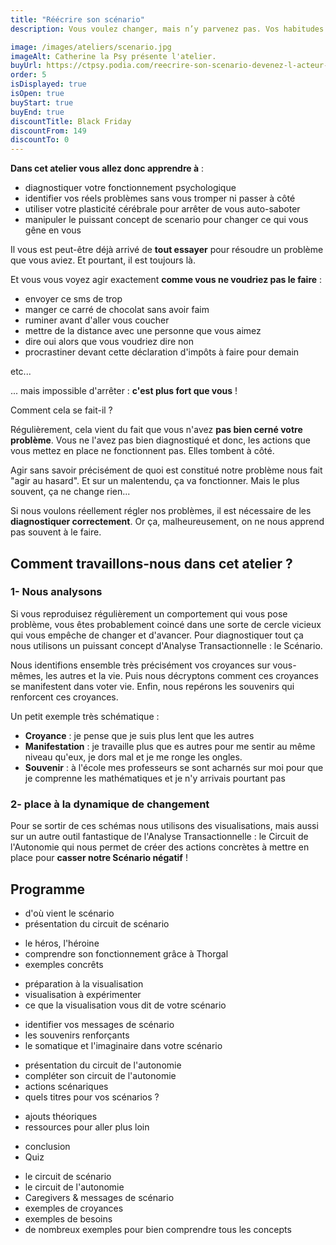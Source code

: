 ```yaml
---
title: "Réécrire son scénario"
description: Vous voulez changer, mais n’y parvenez pas. Vos habitudes reprennent le dessus et vous font agir à l’opposé de vos objectifs. C’est envoyer ce SMS de trop quand vous savez qu’il faudrait poser votre portable et passer à autre chose. Nous allons ensemble réécrire votre scénario, diagnostiquer et étudier ces comportements pour vous permettre de redevenir l’acteur principal de votre vie.

image: /images/ateliers/scenario.jpg
imageAlt: Catherine la Psy présente l'atelier.
buyUrl: https://ctpsy.podia.com/reecrire-son-scenario-devenez-l-acteur-principal-de-votre-vie
order: 5
isDisplayed: true
isOpen: true
buyStart: true
buyEnd: true
discountTitle: Black Friday
discountFrom: 149
discountTo: 0
---
```


<pictos-atelier titleclock="7 modules" subtitleclock="26 vidéos"></pictos-atelier>

<display-text display='frame'>

**Dans cet atelier vous allez donc apprendre à** :

- diagnostiquer votre fonctionnement psychologique
- identifier vos réels problèmes sans vous tromper ni passer à côté
- utiliser votre plasticité cérébrale pour arrêter de vous auto-saboter
- manipuler le puissant concept de scenario pour changer ce qui vous gêne en vous

</display-text>

Il vous est peut-être déjà arrivé de **tout essayer** pour résoudre un problème que vous aviez. Et pourtant, il est toujours là.

Et vous vous voyez agir exactement **comme vous ne voudriez pas le faire** :

- envoyer ce sms de trop
- manger ce carré de chocolat sans avoir faim
- ruminer avant d'aller vous coucher
- mettre de la distance avec une personne que vous aimez
- dire oui alors que vous voudriez dire non
- procrastiner devant cette déclaration d'impôts à faire pour demain

etc...

... mais impossible d'arrêter : **c'est plus fort que vous** !

Comment cela se fait-il ?

Régulièrement, cela vient du fait que vous n'avez **pas bien cerné votre problème**.
Vous ne l'avez pas bien diagnostiqué et donc, les actions que vous mettez en place ne fonctionnent pas.
Elles tombent à côté.

Agir sans savoir précisément de quoi est constitué notre problème nous fait "agir au hasard". Et sur un malentendu, ça va fonctionner.
Mais le plus souvent, ça ne change rien...

Si nous voulons réellement régler nos problèmes, il est nécessaire de les **diagnostiquer correctement**.
Or ça, malheureusement, on ne nous apprend pas souvent à le faire.

## Comment travaillons-nous dans cet atelier ?

### 1- Nous analysons

Si vous reproduisez régulièrement un comportement qui vous pose problème, vous êtes probablement coincé dans une sorte de cercle vicieux qui vous empêche de changer et d'avancer. Pour diagnostiquer tout ça nous utilisons un puissant concept d'Analyse Transactionnelle : le Scénario.

Nous identifions ensemble très précisément vos croyances sur vous-mêmes, les autres et la vie. Puis nous décryptons comment ces croyances se manifestent dans voter vie. Enfin, nous repérons les souvenirs qui renforcent ces croyances.

Un petit exemple très schématique :

- **Croyance** : je pense que je suis plus lent que les autres
- **Manifestation** : je travaille plus que es autres pour me sentir au même niveau qu'eux, je dors mal et je me ronge les ongles.
- **Souvenir** : à l'école mes professeurs se sont acharnés sur moi pour que je comprenne les mathématiques et je n'y arrivais pourtant pas

### 2- place à la dynamique de changement

Pour se sortir de ces schémas nous utilisons des visualisations, mais aussi sur un autre outil fantastique de l'Analyse Transactionnelle : le Circuit de l'Autonomie qui nous permet de créer des actions concrètes à mettre en place pour **casser notre Scénario négatif** !

## Programme

<expandable title="Module 1 : un peu de théorie pour débuter ">

- d'où vient le scénario
- présentation du circuit de scénario

</expandable>

<expandable title="Module 2 : Qui êtes-vous ? ">

- le héros, l'héroine
- comprendre son fonctionnement grâce à Thorgal
- exemples concrêts

</expandable>

<expandable title="Module 3 : visualisation">

- préparation à la visualisation
- visualisation à expérimenter
- ce que la visualisation vous dit de votre scénario

</expandable>

<expandable title="Module 4 : caregivers et souvenirs renforçants de scénario">

- identifier vos messages de scénario
- les souvenirs renforçants
- le somatique et l'imaginaire dans votre scénario

</expandable>

<expandable title="Module 5 : le circuit de l'autonomie">

- présentation du circuit de l'autonomie
- compléter son circuit de l'autonomie
- actions scénariques
- quels titres pour vos scénarios ?

</expandable>

<expandable title="Module 6 : pour aller plus loin">

- ajouts théoriques
- ressources pour aller plus loin

</expandable>

<expandable title="Module 7 : conclusion">

- conclusion
- Quiz

</expandable>

<expandable title="Documents supports">

- le circuit de scénario
- le circuit de l'autonomie
- Caregivers & messages de scénario
- exemples de croyances
- exemples de besoins
- de nombreux exemples pour bien comprendre tous les concepts

</expandable>
